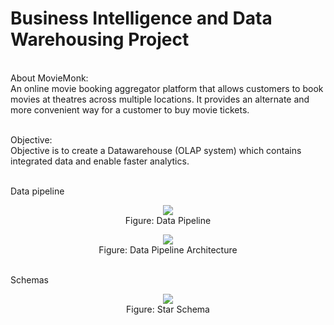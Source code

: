 # Business Intelligence and Data Warehousing Project
<br>About MovieMonk: <br>
 An online movie booking aggregator platform that allows customers to book movies at theatres across multiple locations. It provides an alternate and more convenient way for a customer to buy movie tickets. 
  
 <br> Objective: <br> Objective is to create a Datawarehouse (OLAP system) which contains integrated data and enable faster analytics.

<br> Data pipeline 
<p align="center"><img src="https://github.com/abu14/Data_Warehousing_Data_Pipelines/blob/master/Images/DataPipeline.PNG">
 <br>Figure: Data Pipeline
 </p>
 
 <p align="center"><img src="https://github.com/abu14/Data_Warehousing_Data_Pipelines/blob/master/Images/DataPipeline2withDetails.PNG">
 <br>Figure: Data Pipeline Architecture
 </p>

<br> Schemas
<p align="center"><img src="https://github.com/abu14/Data_Warehousing_Data_Pipelines/blob/master/Images/StarSchema.PNG">
 <br>Figure: Star Schema
 </p>
 
<br> 
 
 

